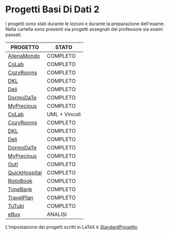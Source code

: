 # Progetti Basi Di Dati 2
I progetti sono stati durante le lezioni e durante la preparazione dell'esame.  
Nella cartella sono presenti sia progetti assegnati del professore sia esami passati.

| PROGETTO | STATO       |
|----------|-------------|
| [AllenaMondo](./AllenaMondo/AllenaMondo.pdf) | COMPLETO|
| [CoLab](./CoLab/CoLab.pdf) | COMPLETO|
| [CozyRooms](./CozyRooms/CozyRooms.pdf) | COMPLETO |
| [DKL](./DKL/DKL.pdf) | COMPLETO |
| [Deli](./Deli/Deli.pdf) | COMPLETO |
| [DormoDaTe](./DormoDaTe/DormoDaTe.pdf) | COMPLETO |
| [MyPrecious](./MyPrecious/MyPrecious.pdf) | COMPLETO |
| [CoLab](./CoLab/CoLab.pdf) | UML + Vincoli|
| [CozyRooms](./CozyRooms/CozyRooms.pdf) | COMPLETO |
| [DKL](./DKL/DKL.pdf) | COMPLETO |
| [Deli](./Deli/Deli.pdf) | COMPLETO |
| [DormoDaTe](./DormoDaTe/DormoDaTe.pdf) | COMPLETO |
| [MyPrecious](./MyPrecious/MyPrecious.pdf) | COMPLETO |
| [Out!](./Out!/outLatex/Out!.pdf) | COMPLETO|
| [QuickHospital](./QuickHospital/outLatex/QuickHospital.pdf) | COMPLETO |
| [RistoBook](./RistoBook/RistoBook.pdf) | COMPLETO |
| [TimeBank](./TimeBank/TimeBank.pdf) | COMPLETO |
| [TravelPlan](./TravelPlan/TravelPlan.pdf) | COMPLETO |
| [TuTubi](./TuTubi/outLatex/tutubi.pdf) | COMPLETO |
| [eBuy](./eBuy/A2/eBuy.pdf) | ANALISI|


L'impostazione dei progetti scritti in LaTeX è [StandardProgetto](./StandardProgetto.tex)